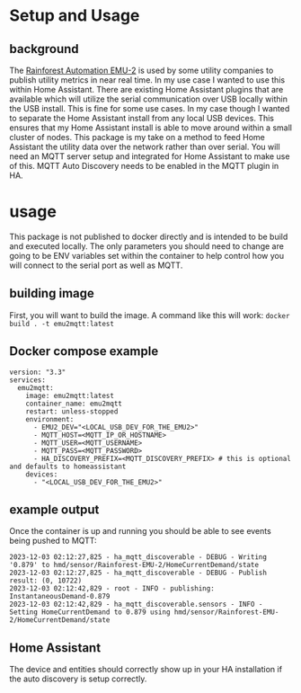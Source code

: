 # Setup and Usage

## background
The [Rainforest Automation EMU-2](https://www.rainforestautomation.com/rfa-z105-2-emu-2-2/) is used by some utility companies to publish utility metrics in near real time. In my use case I wanted to use this within Home Assistant.  There are existing Home Assistant plugins that are available which will utilize the serial communication over USB locally within the USB install. This is fine for some use cases. In my case though I wanted to separate the Home Assistant install from any local USB devices. This ensures that my Home Assistant install is able to move around within a small cluster of nodes.  This package is my take on a method to feed Home Assistant the utility data over the network rather than over serial.  You will need an MQTT server setup and integrated for Home Assistant to make use of this. MQTT Auto Discovery needs to be enabled in the MQTT plugin in HA.

# usage
This package is not published to docker directly and is intended to be build and executed locally.  The only parameters you should need to change are going to be ENV variables set within the container to help control how you will connect to the serial port as well as MQTT.

## building image
First, you will want to build the image.  A command like this will work:
`docker build . -t emu2mqtt:latest`

## Docker compose example
```
version: "3.3"
services:
  emu2mqtt:
    image: emu2mqtt:latest
    container_name: emu2mqtt
    restart: unless-stopped
    environment:
      - EMU2_DEV="<LOCAL_USB_DEV_FOR_THE_EMU2>"
      - MQTT_HOST=<MQTT_IP_OR_HOSTNAME>
      - MQTT_USER=<MQTT_USERNAME>
      - MQTT_PASS=<MQTT_PASSWORD>
      - HA_DISCOVERY_PREFIX=<MQTT_DISCOVERY_PREFIX> # this is optional and defaults to homeassistant 
    devices:
      - "<LOCAL_USB_DEV_FOR_THE_EMU2>"
```

## example output
Once the container is up and running you should be able to see events being pushed to MQTT:
```
2023-12-03 02:12:27,825 - ha_mqtt_discoverable - DEBUG - Writing '0.879' to hmd/sensor/Rainforest-EMU-2/HomeCurrentDemand/state
2023-12-03 02:12:27,825 - ha_mqtt_discoverable - DEBUG - Publish result: (0, 10722)
2023-12-03 02:12:42,829 - root - INFO - publishing: InstantaneousDemand-0.879
2023-12-03 02:12:42,829 - ha_mqtt_discoverable.sensors - INFO - Setting HomeCurrentDemand to 0.879 using hmd/sensor/Rainforest-EMU-2/HomeCurrentDemand/state
```

## Home Assistant
The device and entities should correctly show up in your HA installation if the auto discovery is setup correctly.